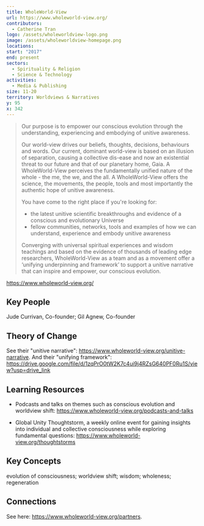 ```yaml
---
title: WholeWorld-View
url: https://www.wholeworld-view.org/
contributors:
  - Catherine Tran
logo: /assets/wholeworldview-logo.png
image: /assets/wholeworldview-homepage.png
locations: 
start: "2017"
end: present
sectors:
  - Spirituality & Religion
  - Science & Technology
activities:
  - Media & Publishing
size: 11-20
territory: Worldviews & Narratives
y: 95
x: 342
---
```

> Our purpose is to empower our conscious evolution through the understanding, experiencing and embodying of unitive awareness. 
> 
> Our world-view drives our beliefs, thoughts, decisions, behaviours and words. Our current, dominant world-view is based on an illusion of separation, causing a collective dis-ease and now an existential threat to our future and that of our planetary home, Gaia.  A WholeWorld-View perceives the fundamentally unified nature of the whole - the me, the we, and the all. A WholeWorld-View offers the science, the movements, the people, tools and most importantly the authentic hope of unitive awareness.   
> 
> You have come to the right place if you're looking for:
> 
> - the latest unitive scientific breakthroughs and evidence of a conscious and evolutionary Universe
> - fellow communities, networks, tools and examples of how we can understand, experience and embody unitive awareness
> 
> Converging with universal spiritual experiences and wisdom teachings and based on the evidence of thousands of leading edge researchers, WholeWorld-View as a team and as a movement offer a ‘unifying underpinning and framework’ to support a unitive narrative that can inspire and empower, our conscious evolution.

 https://www.wholeworld-view.org/ 

## Key People

Jude Currivan, Co-founder; Gil Agnew, Co-founder

## Theory of Change

See their "unitive narrative": https://www.wholeworld-view.org/unitive-narrative. And their "unifying framework": https://drive.google.com/file/d/1zqPrO0tW2K7c4ui9j4RZsG640PF0Ru1S/view?usp=drive_link 

## Learning Resources

- Podcasts and talks on themes such as conscious evolution and worldview shift: https://www.wholeworld-view.org/podcasts-and-talks

- Global Unity Thoughtstorm, a weekly online event for gaining insights into individual and collective consciousness while exploring fundamental questions: https://www.wholeworld-view.org/thoughtstorms 

## Key Concepts

evolution of consciousness; worldview shift; wisdom; wholeness; regeneration

## Connections

See here: https://www.wholeworld-view.org/partners. 
